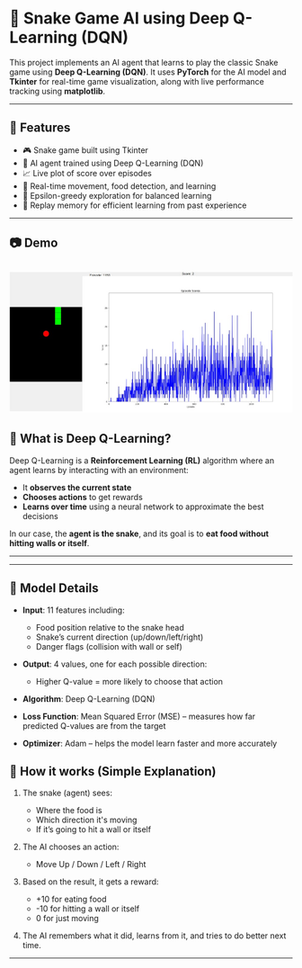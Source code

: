 # 🐍 Snake Game AI using Deep Q-Learning (DQN)

This project implements an AI agent that learns to play the classic Snake game using **Deep Q-Learning (DQN)**. It uses **PyTorch** for the AI model and **Tkinter** for real-time game visualization, along with live performance tracking using **matplotlib**.

---

## 🚀 Features

- 🎮 Snake game built using Tkinter
- 🧠 AI agent trained using Deep Q-Learning (DQN)
- 📈 Live plot of score over episodes
- 🎯 Real-time movement, food detection, and learning
- 🧪 Epsilon-greedy exploration for balanced learning
- 🧠 Replay memory for efficient learning from past experience

---

## 📷 Demo
![Snake Game Demo](assets/image.jpg)
---

## 🧠 What is Deep Q-Learning?

Deep Q-Learning is a **Reinforcement Learning (RL)** algorithm where an agent learns by interacting with an environment:
- It **observes the current state**
- **Chooses actions** to get rewards
- **Learns over time** using a neural network to approximate the best decisions

In our case, the **agent is the snake**, and its goal is to **eat food without hitting walls or itself**.

---

---

## 🧠 Model Details

- **Input**: 11 features including:
  - Food position relative to the snake head
  - Snake’s current direction (up/down/left/right)
  - Danger flags (collision with wall or self)
  
- **Output**: 4 values, one for each possible direction:
  - Higher Q-value = more likely to choose that action
  
- **Algorithm**: Deep Q-Learning (DQN)

- **Loss Function**: Mean Squared Error (MSE) – measures how far predicted Q-values are from the target

- **Optimizer**: Adam – helps the model learn faster and more accurately


## 🧩 How it works (Simple Explanation)

1. The snake (agent) sees:
   - Where the food is
   - Which direction it's moving
   - If it’s going to hit a wall or itself

2. The AI chooses an action:
   - Move Up / Down / Left / Right

3. Based on the result, it gets a reward:
   - +10 for eating food
   - -10 for hitting a wall or itself
   - 0 for just moving

4. The AI remembers what it did, learns from it, and tries to do better next time.

---
